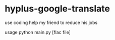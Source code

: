 # hyplus-google-translate
use coding help my friend to reduce his jobs



usage python main.py [flac file]
